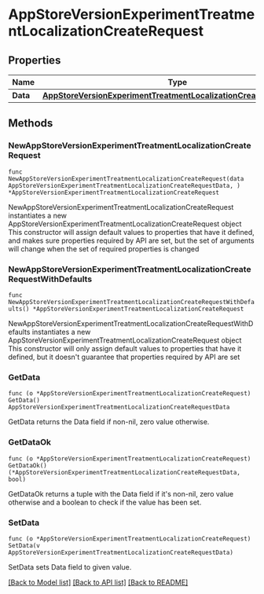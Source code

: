 # AppStoreVersionExperimentTreatmentLocalizationCreateRequest

## Properties

Name | Type | Description | Notes
------------ | ------------- | ------------- | -------------
**Data** | [**AppStoreVersionExperimentTreatmentLocalizationCreateRequestData**](AppStoreVersionExperimentTreatmentLocalizationCreateRequestData.md) |  | 

## Methods

### NewAppStoreVersionExperimentTreatmentLocalizationCreateRequest

`func NewAppStoreVersionExperimentTreatmentLocalizationCreateRequest(data AppStoreVersionExperimentTreatmentLocalizationCreateRequestData, ) *AppStoreVersionExperimentTreatmentLocalizationCreateRequest`

NewAppStoreVersionExperimentTreatmentLocalizationCreateRequest instantiates a new AppStoreVersionExperimentTreatmentLocalizationCreateRequest object
This constructor will assign default values to properties that have it defined,
and makes sure properties required by API are set, but the set of arguments
will change when the set of required properties is changed

### NewAppStoreVersionExperimentTreatmentLocalizationCreateRequestWithDefaults

`func NewAppStoreVersionExperimentTreatmentLocalizationCreateRequestWithDefaults() *AppStoreVersionExperimentTreatmentLocalizationCreateRequest`

NewAppStoreVersionExperimentTreatmentLocalizationCreateRequestWithDefaults instantiates a new AppStoreVersionExperimentTreatmentLocalizationCreateRequest object
This constructor will only assign default values to properties that have it defined,
but it doesn't guarantee that properties required by API are set

### GetData

`func (o *AppStoreVersionExperimentTreatmentLocalizationCreateRequest) GetData() AppStoreVersionExperimentTreatmentLocalizationCreateRequestData`

GetData returns the Data field if non-nil, zero value otherwise.

### GetDataOk

`func (o *AppStoreVersionExperimentTreatmentLocalizationCreateRequest) GetDataOk() (*AppStoreVersionExperimentTreatmentLocalizationCreateRequestData, bool)`

GetDataOk returns a tuple with the Data field if it's non-nil, zero value otherwise
and a boolean to check if the value has been set.

### SetData

`func (o *AppStoreVersionExperimentTreatmentLocalizationCreateRequest) SetData(v AppStoreVersionExperimentTreatmentLocalizationCreateRequestData)`

SetData sets Data field to given value.



[[Back to Model list]](../README.md#documentation-for-models) [[Back to API list]](../README.md#documentation-for-api-endpoints) [[Back to README]](../README.md)


